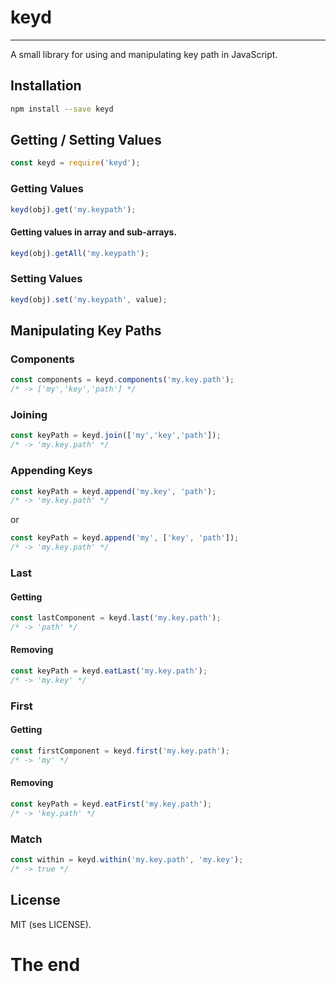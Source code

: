 # keyd
----

A small library for using and manipulating key path in JavaScript.

## Installation

````bash
npm install --save keyd
````

## Getting / Setting Values

````javascript
const keyd = require('keyd');
````
    
### Getting Values

````javascript
keyd(obj).get('my.keypath');
````

#### Getting values in array and sub-arrays.

````javascript
keyd(obj).getAll('my.keypath');
````

### Setting Values

````javascript
keyd(obj).set('my.keypath', value);
````

## Manipulating Key Paths

### Components

````javascript
const components = keyd.components('my.key.path');
/* -> ['my','key','path'] */
````

### Joining

````javascript
const keyPath = keyd.join(['my','key','path']);
/* -> 'my.key.path' */
````

### Appending Keys

````javascript
const keyPath = keyd.append('my.key', 'path');
/* -> 'my.key.path' */
````

or

````javascript
const keyPath = keyd.append('my', ['key', 'path']);
/* -> 'my.key.path' */
````

### Last

#### Getting

````javascript
const lastComponent = keyd.last('my.key.path');
/* -> 'path' */
````

#### Removing

````javascript
const keyPath = keyd.eatLast('my.key.path');
/* -> 'my.key' */
````

### First

#### Getting

````javascript
const firstComponent = keyd.first('my.key.path');
/* -> 'my' */
````

#### Removing

````javascript
const keyPath = keyd.eatFirst('my.key.path');
/* -> 'key.path' */
````

### Match

````javascript
const within = keyd.within('my.key.path', 'my.key');
/* -> true */
````

## License

MIT (ses LICENSE).

# The end